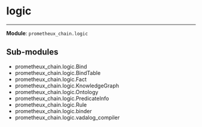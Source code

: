 # logic

---
**Module**: `prometheux_chain.logic`

Sub-modules
-----------
* prometheux_chain.logic.Bind
* prometheux_chain.logic.BindTable
* prometheux_chain.logic.Fact
* prometheux_chain.logic.KnowledgeGraph
* prometheux_chain.logic.Ontology
* prometheux_chain.logic.PredicateInfo
* prometheux_chain.logic.Rule
* prometheux_chain.logic.binder
* prometheux_chain.logic.vadalog_compiler